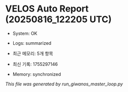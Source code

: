 # VELOS Auto Report (20250816_122205 UTC)

- System: OK
- Logs: summarized
- 최근 메모리: 5개 항목
- 최신 기록: 1755297146

- Memory: synchronized

_This file was generated by run_giwanos_master_loop.py_
